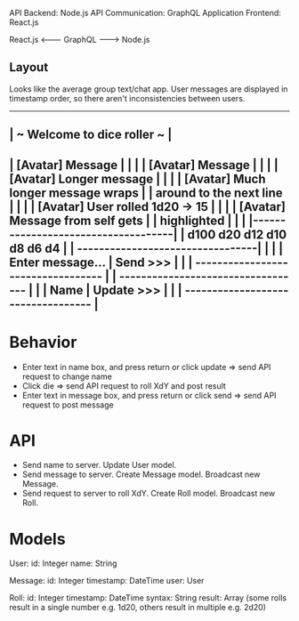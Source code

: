 API Backend: Node.js
API Communication: GraphQL
Application Frontend: React.js

React.js <--- GraphQL ---> Node.js

## Layout
Looks like the average group text/chat app.
User messages are displayed in timestamp order, so there aren't inconsistencies between users.

--------------------------------------
|     ~ Welcome to dice roller ~     |
--------------------------------------
| [Avatar] Message                   |
|                                    |
| [Avatar] Message                   |
|                                    |
| [Avatar] Longer message            |
|                                    |
| [Avatar] Much longer message wraps |
| around to the next line            |
|                                    |
| [Avatar] User rolled 1d20 -> 15    |
|                                    |
| [Avatar] Message from self gets    |
| highlighted                        |
|                                    |
|------------------------------------|
|  d100  d20  d12  d10  d8  d6  d4   |
| ---------------------------------| |
| | Enter message...  |  Send  >>> | |
| ---------------------------------- |
| ---------------------------------- |
| | Name              | Update >>> | |
| ---------------------------------- |
--------------------------------------

# Behavior
- Enter text in name box, and press return or click update => send API request to change name
- Click die => send API request to roll XdY and post result
- Enter text in message box, and press return or click send => send API request to post message

# API
- Send name to server. Update User model.
- Send message to server. Create Message model. Broadcast new Message.
- Send request to server to roll XdY. Create Roll model. Broadcast new Roll.

# Models
User:
	id: Integer
	name: String

Message:
	id: Integer
	timestamp: DateTime
	user: User

Roll:
	id: Integer
	timestamp: DateTime
	syntax: String
	result: Array<Integer> (some rolls result in a single number e.g. 1d20, others result in multiple e.g. 2d20)